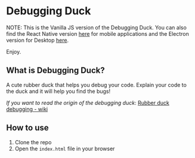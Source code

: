 # Debugging Duck

NOTE: This is the Vanilla JS version of the Debugging Duck. You can also find the React Native version [here](https://github.com/emanuelefavero/debugging-duck-mobile) for mobile applications and the Electron version for Desktop [here](https://github.com/emanuelefavero/debugging-duck).

Enjoy.

## What is Debugging Duck?

A cute rubber duck that helps you debug your code. Explain your code to the duck and it will help you find the bugs!

_If you want to read the origin of the debugging duck_: [Rubber duck debugging - wiki](https://en.wikipedia.org/wiki/Rubber_duck_debugging)

## How to use

1. Clone the repo
2. Open the `index.html` file in your browser
